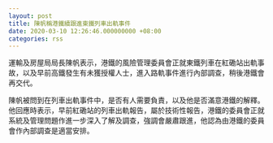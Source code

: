 ```yaml
---
layout: post
title: 陳帆稱港鐵續跟進東鐵列車出軌事件
date: 2020-03-10 12:26:46.000000000 +08:00
categories: rss
---
```


運輸及房屋局局長陳帆表示，港鐵的風險管理委員會正就東鐵列車在紅磡站出軌事故，以及早前高鐵發生有未獲授權人士，進入路軌事件進行內部調查，稍後港鐵會再交代。

陳帆被問到在列車出軌事件中，是否有人需要負責，以及他是否滿意港鐵的解釋。他回應時表示，早前紅磡站的列車出軌報告，屬於技術性報告，港鐵的委員會正就系統及管理問題作進一步深入了解及調查，強調會嚴肅跟進，他認為由港鐵的委員會作內部調查是適當安排。
